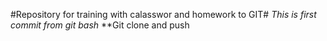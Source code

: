 #Repository for training with calasswor and homework to GIT#
*This is first commit from git bash*
**Git clone and push
